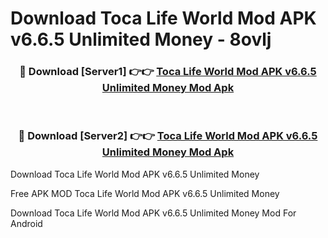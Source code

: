 # Download Toca Life World Mod APK v6.6.5 Unlimited Money - 8ovlj



<div align="center">
<h3>🔴 Download [Server1] 👉👉 <a href="https://momento.my/?title=Toca_Life_World_Mod_APK_v6.6.5_Unlimited_Money">Toca Life World Mod APK v6.6.5 Unlimited Money Mod Apk</a></h3><br>

<h3>🔴 Download [Server2] 👉👉 <a href="https://momento.my/?title=Toca_Life_World_Mod_APK_v6.6.5_Unlimited_Money">Toca Life World Mod APK v6.6.5 Unlimited Money Mod Apk</a></h3>
</div>



Download Toca Life World Mod APK v6.6.5 Unlimited Money 

Free APK MOD Toca Life World Mod APK v6.6.5 Unlimited Money 

Download Toca Life World Mod APK v6.6.5 Unlimited Money Mod For Android

